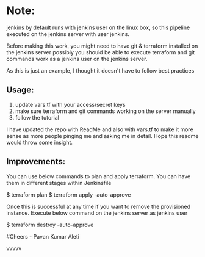 Note:
====

jenkins by default runs with jenkins user on the linux box, so this pipeline executed on the jenkins server with user jenkins.

Before making this work, you might need to have git & terraform installed on the jenkins server possibly you should be able to execute terraform and git commands work as a jenkins user on the jenkins server.

As this is just an example, I thought it doesn't have to follow best practices

Usage:
------
1. update vars.tf with your access/secret keys
2. make sure terraform and git commands working on the server manually
3. follow the tutorial

I have updated the repo with ReadMe and also with vars.tf to make it more sense as more people pinging me and asking me in detail. Hope this readme would throw some insight. 


Improvements:
------------

You can use below commands to plan and apply terraform. You can have them in different stages within Jenkinsfile

$ terraform plan
$ terraform apply -auto-approve

Once this is successful at any time if you want to remove the provisioned instance. Execute below command on the jenkins server as jenkins user

$ terraform destroy -auto-approve

#Cheers - Pavan Kumar Aleti







vvvvv
